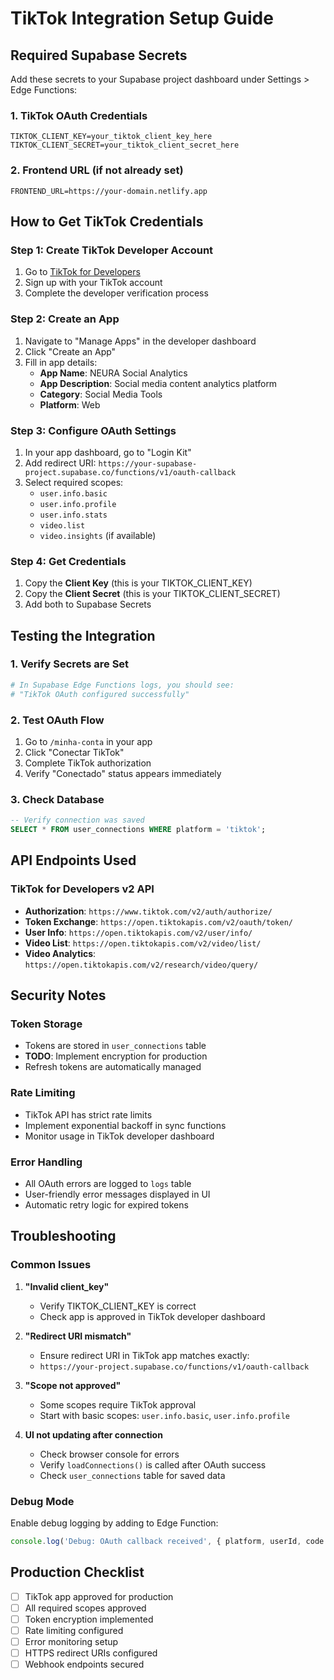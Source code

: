 # TikTok Integration Setup Guide

## Required Supabase Secrets

Add these secrets to your Supabase project dashboard under Settings > Edge Functions:

### 1. TikTok OAuth Credentials
```
TIKTOK_CLIENT_KEY=your_tiktok_client_key_here
TIKTOK_CLIENT_SECRET=your_tiktok_client_secret_here
```

### 2. Frontend URL (if not already set)
```
FRONTEND_URL=https://your-domain.netlify.app
```

## How to Get TikTok Credentials

### Step 1: Create TikTok Developer Account
1. Go to [TikTok for Developers](https://developers.tiktok.com/)
2. Sign up with your TikTok account
3. Complete the developer verification process

### Step 2: Create an App
1. Navigate to "Manage Apps" in the developer dashboard
2. Click "Create an App"
3. Fill in app details:
   - **App Name**: NEURA Social Analytics
   - **App Description**: Social media content analytics platform
   - **Category**: Social Media Tools
   - **Platform**: Web

### Step 3: Configure OAuth Settings
1. In your app dashboard, go to "Login Kit"
2. Add redirect URI: `https://your-supabase-project.supabase.co/functions/v1/oauth-callback`
3. Select required scopes:
   - `user.info.basic`
   - `user.info.profile`
   - `user.info.stats`
   - `video.list`
   - `video.insights` (if available)

### Step 4: Get Credentials
1. Copy the **Client Key** (this is your TIKTOK_CLIENT_KEY)
2. Copy the **Client Secret** (this is your TIKTOK_CLIENT_SECRET)
3. Add both to Supabase Secrets

## Testing the Integration

### 1. Verify Secrets are Set
```bash
# In Supabase Edge Functions logs, you should see:
# "TikTok OAuth configured successfully"
```

### 2. Test OAuth Flow
1. Go to `/minha-conta` in your app
2. Click "Conectar TikTok"
3. Complete TikTok authorization
4. Verify "Conectado" status appears immediately

### 3. Check Database
```sql
-- Verify connection was saved
SELECT * FROM user_connections WHERE platform = 'tiktok';
```

## API Endpoints Used

### TikTok for Developers v2 API
- **Authorization**: `https://www.tiktok.com/v2/auth/authorize/`
- **Token Exchange**: `https://open.tiktokapis.com/v2/oauth/token/`
- **User Info**: `https://open.tiktokapis.com/v2/user/info/`
- **Video List**: `https://open.tiktokapis.com/v2/video/list/`
- **Video Analytics**: `https://open.tiktokapis.com/v2/research/video/query/`

## Security Notes

### Token Storage
- Tokens are stored in `user_connections` table
- **TODO**: Implement encryption for production
- Refresh tokens are automatically managed

### Rate Limiting
- TikTok API has strict rate limits
- Implement exponential backoff in sync functions
- Monitor usage in TikTok developer dashboard

### Error Handling
- All OAuth errors are logged to `logs` table
- User-friendly error messages displayed in UI
- Automatic retry logic for expired tokens

## Troubleshooting

### Common Issues

1. **"Invalid client_key"**
   - Verify TIKTOK_CLIENT_KEY is correct
   - Check app is approved in TikTok developer dashboard

2. **"Redirect URI mismatch"**
   - Ensure redirect URI in TikTok app matches exactly:
   - `https://your-project.supabase.co/functions/v1/oauth-callback`

3. **"Scope not approved"**
   - Some scopes require TikTok approval
   - Start with basic scopes: `user.info.basic`, `user.info.profile`

4. **UI not updating after connection**
   - Check browser console for errors
   - Verify `loadConnections()` is called after OAuth success
   - Check `user_connections` table for saved data

### Debug Mode
Enable debug logging by adding to Edge Function:
```typescript
console.log('Debug: OAuth callback received', { platform, userId, code: code?.substring(0, 10) + '...' });
```

## Production Checklist

- [ ] TikTok app approved for production
- [ ] All required scopes approved
- [ ] Token encryption implemented
- [ ] Rate limiting configured
- [ ] Error monitoring setup
- [ ] HTTPS redirect URIs configured
- [ ] Webhook endpoints secured